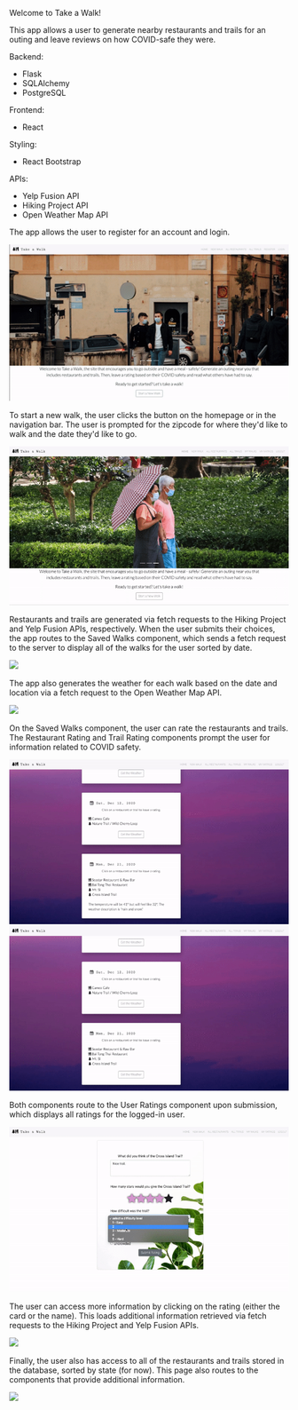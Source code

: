 Welcome to Take a Walk! 

This app allows a user to generate nearby restaurants and trails for an outing and leave reviews on how COVID-safe they were. 

Backend:
- Flask
- SQLAlchemy 
- PostgreSQL 

Frontend:
- React 

Styling:
- React Bootstrap 

APIs:
- Yelp Fusion API 
- Hiking Project API 
- Open Weather Map API

The app allows the user to register for an account and login. 


![](registerlogin.gif)


To start a new walk, the user clicks the button on the homepage or in the navigation bar. The user is prompted for the zipcode for where they'd like to walk and the date they'd like to go.


![](newwalk.gif)


Restaurants and trails are generated via fetch requests to the Hiking Project and Yelp Fusion APIs, respectively. When the user submits their choices, the app routes to the Saved Walks component, which sends a fetch request to the server to display all of the walks for the user sorted by date. 


![](choosecomponents.gif)


The app also generates the weather for each walk based on the date and location via a fetch request to the Open Weather Map API. 


![](savedwalksweather.gif)


On the Saved Walks component, the user can rate the restaurants and trails. The Restaurant Rating and Trail Rating components prompt the user for information related to COVID safety. 


![](restreview.gif)
![](trailreview.gif)


Both components route to the User Ratings component upon submission, which displays all ratings for the logged-in user. 


![](userratings.gif)


The user can access more information by clicking on the rating (either the card or the name). This loads additional information retrieved via fetch requests to the Hiking Project and Yelp Fusion APIs. 


![](restinfo.gif)


Finally, the user also has access to all of the restaurants and trails stored in the database, sorted by state (for now). This page also routes to the components that provide additional information.  


![](allrestaurants.gif)
